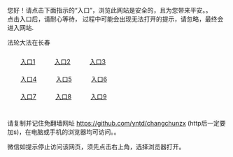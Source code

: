 您好！请点击下面指示的“入口”，浏览此网站是安全的，且为您带来平安。。 <br/>
点击入口后，请耐心等待， 过程中可能会出现无法打开的提示，请忽略，最终会进入网站. </br>

法轮大法在长春<br/>
<div style="padding:10px"><a style="margin:20px" target="_blank" href="https://d332mtevwudaxt.cloudfront.net/2Qpsp?metcgf" id="ccLink1" rel="nofollow">入口1</a> <a target="_blank" style="margin:20px" href="https://d3sfwu83yeh7ll.cloudfront.net/2Qpsp?wqhkvnru" id="ccLink2" rel="nofollow">入口2</a> <a style="margin:20px" target="_blank" href="https://d3f98od4izuxou.cloudfront.net/2Qpsp?tgmisy" id="ccLink3" rel="nofollow">入口3</a></div>

<div style="padding:10px" ><a style="margin:20px" target="_blank" href="https://d332mtevwudaxt.cloudfront.net/2Qpsp?metcgf" id="ccLink4" rel="nofollow">入口4</a> <a style="margin:20px" href="https://d3sfwu83yeh7ll.cloudfront.net/2Qpsp?wqhkvnru" target="_blank" id="ccLink5" rel="nofollow">入口5</a> <a style="margin:20px" href="https://d3f98od4izuxou.cloudfront.net/2Qpsp?tgmisy" target="_blank" id="ccLink6" rel="nofollow">入口6</a></div>

<div style="padding:10px"><a style="margin:20px" target="_blank" href="https://d332mtevwudaxt.cloudfront.net/2Qpsp?metcgf" id="ccLink7" rel="nofollow">入口7</a> <a style="margin:20px" href="https://d3sfwu83yeh7ll.cloudfront.net/2Qpsp?wqhkvnru" target="_blank" id="ccLink8" rel="nofollow">入口8</a> <a style="margin:20px" target="_blank" href="https://d3f98od4izuxou.cloudfront.net/2Qpsp?tgmisy" id="ccLink9" rel="nofollow">入口9</a></div>

<br/>



请复制并记住免翻墙网址 https://github.com/yntd/changchunzx (http后一定要加s)，在电脑或手机的浏览器均可访问。。<br/>

微信如提示停止访问该网页，须先点击右上角，选择浏览器打开。
